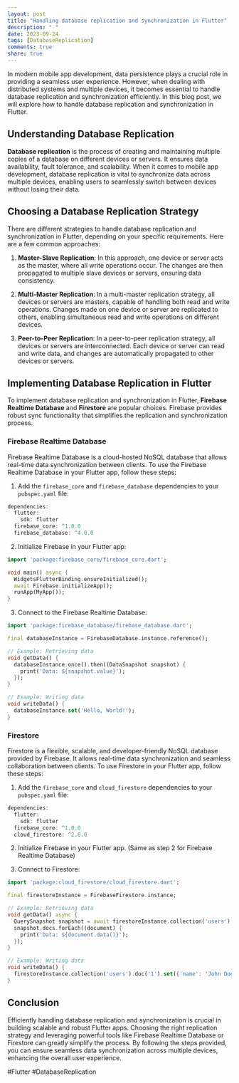 ```yaml
---
layout: post
title: "Handling database replication and synchronization in Flutter"
description: " "
date: 2023-09-24
tags: [DatabaseReplication]
comments: true
share: true
---
```


In modern mobile app development, data persistence plays a crucial role in providing a seamless user experience. However, when dealing with distributed systems and multiple devices, it becomes essential to handle database replication and synchronization efficiently. In this blog post, we will explore how to handle database replication and synchronization in Flutter.

## Understanding Database Replication

**Database replication** is the process of creating and maintaining multiple copies of a database on different devices or servers. It ensures data availability, fault tolerance, and scalability. When it comes to mobile app development, database replication is vital to synchronize data across multiple devices, enabling users to seamlessly switch between devices without losing their data.

## Choosing a Database Replication Strategy

There are different strategies to handle database replication and synchronization in Flutter, depending on your specific requirements. Here are a few common approaches:

1. **Master-Slave Replication**: In this approach, one device or server acts as the master, where all write operations occur. The changes are then propagated to multiple slave devices or servers, ensuring data consistency.

2. **Multi-Master Replication**: In a multi-master replication strategy, all devices or servers are masters, capable of handling both read and write operations. Changes made on one device or server are replicated to others, enabling simultaneous read and write operations on different devices.

3. **Peer-to-Peer Replication**: In a peer-to-peer replication strategy, all devices or servers are interconnected. Each device or server can read and write data, and changes are automatically propagated to other devices or servers.

## Implementing Database Replication in Flutter

To implement database replication and synchronization in Flutter, **Firebase Realtime Database** and **Firestore** are popular choices. Firebase provides robust sync functionality that simplifies the replication and synchronization process.

### Firebase Realtime Database

Firebase Realtime Database is a cloud-hosted NoSQL database that allows real-time data synchronization between clients. To use the Firebase Realtime Database in your Flutter app, follow these steps:

1. Add the `firebase_core` and `firebase_database` dependencies to your `pubspec.yaml` file:

```dart
dependencies:
  flutter:
    sdk: flutter
  firebase_core: ^1.0.0
  firebase_database: ^4.0.0
```

2. Initialize Firebase in your Flutter app:

```dart
import 'package:firebase_core/firebase_core.dart';

void main() async {
  WidgetsFlutterBinding.ensureInitialized();
  await Firebase.initializeApp();
  runApp(MyApp());
}
```

3. Connect to the Firebase Realtime Database:

```dart
import 'package:firebase_database/firebase_database.dart';

final databaseInstance = FirebaseDatabase.instance.reference();

// Example: Retrieving data
void getData() {
  databaseInstance.once().then((DataSnapshot snapshot) {
    print('Data: ${snapshot.value}');
  });
}

// Example: Writing data
void writeData() {
  databaseInstance.set('Hello, World!');
}
```

### Firestore

Firestore is a flexible, scalable, and developer-friendly NoSQL database provided by Firebase. It allows real-time data synchronization and seamless collaboration between clients. To use Firestore in your Flutter app, follow these steps:

1. Add the `firebase_core` and `cloud_firestore` dependencies to your `pubspec.yaml` file:

```dart
dependencies:
  flutter:
    sdk: flutter
  firebase_core: ^1.0.0
  cloud_firestore: ^2.0.0
```

2. Initialize Firebase in your Flutter app. (Same as step 2 for Firebase Realtime Database)

3. Connect to Firestore:

```dart
import 'package:cloud_firestore/cloud_firestore.dart';

final firestoreInstance = FirebaseFirestore.instance;

// Example: Retrieving data
void getData() async {
  QuerySnapshot snapshot = await firestoreInstance.collection('users').get();
  snapshot.docs.forEach((document) {
    print('Data: ${document.data()}');
  });
}

// Example: Writing data
void writeData() {
  firestoreInstance.collection('users').doc('1').set({'name': 'John Doe'});
}
```

## Conclusion

Efficiently handling database replication and synchronization is crucial in building scalable and robust Flutter apps. Choosing the right replication strategy and leveraging powerful tools like Firebase Realtime Database or Firestore can greatly simplify the process. By following the steps provided, you can ensure seamless data synchronization across multiple devices, enhancing the overall user experience.

#Flutter #DatabaseReplication